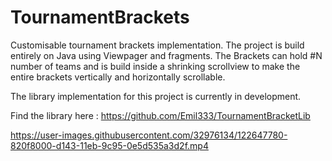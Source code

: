 
# TournamentBrackets

Customisable tournament brackets implementation. The project is build entirely on Java using Viewpager and fragments. 
The Brackets can hold #N number of teams and is build inside a shrinking scrollview to make the entire brackets vertically and horizontally scrollable.

The library implementation for this project is currently in development. 

Find the library here : https://github.com/Emil333/TournamentBracketLib


https://user-images.githubusercontent.com/32976134/122647780-820f8000-d143-11eb-9c95-0e5d535a3d2f.mp4

